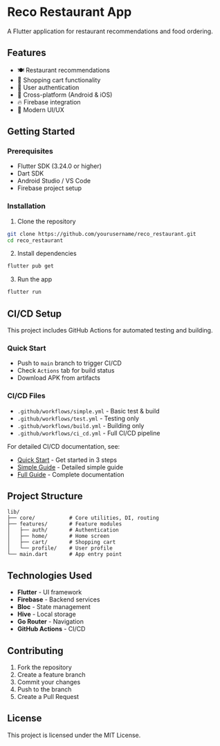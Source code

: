 # Reco Restaurant App

A Flutter application for restaurant recommendations and food ordering.

## Features

- 🍽️ Restaurant recommendations
- 🛒 Shopping cart functionality
- 👤 User authentication
- 📱 Cross-platform (Android & iOS)
- 🔥 Firebase integration
- 🎨 Modern UI/UX

## Getting Started

### Prerequisites

- Flutter SDK (3.24.0 or higher)
- Dart SDK
- Android Studio / VS Code
- Firebase project setup

### Installation

1. Clone the repository
```bash
git clone https://github.com/yourusername/reco_restaurant.git
cd reco_restaurant
```

2. Install dependencies
```bash
flutter pub get
```

3. Run the app
```bash
flutter run
```

## CI/CD Setup

This project includes GitHub Actions for automated testing and building.

### Quick Start
- Push to `main` branch to trigger CI/CD
- Check `Actions` tab for build status
- Download APK from artifacts

### CI/CD Files
- `.github/workflows/simple.yml` - Basic test & build
- `.github/workflows/test.yml` - Testing only
- `.github/workflows/build.yml` - Building only
- `.github/workflows/ci_cd.yml` - Full CI/CD pipeline

For detailed CI/CD documentation, see:
- [Quick Start](QUICK_START.md) - Get started in 3 steps
- [Simple Guide](README_SIMPLE.md) - Detailed simple guide
- [Full Guide](CI_CD_README.md) - Complete documentation

## Project Structure

```
lib/
├── core/           # Core utilities, DI, routing
├── features/       # Feature modules
│   ├── auth/       # Authentication
│   ├── home/       # Home screen
│   ├── cart/       # Shopping cart
│   └── profile/    # User profile
└── main.dart       # App entry point
```

## Technologies Used

- **Flutter** - UI framework
- **Firebase** - Backend services
- **Bloc** - State management
- **Hive** - Local storage
- **Go Router** - Navigation
- **GitHub Actions** - CI/CD

## Contributing

1. Fork the repository
2. Create a feature branch
3. Commit your changes
4. Push to the branch
5. Create a Pull Request

## License

This project is licensed under the MIT License.
